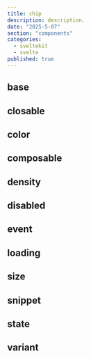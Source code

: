 ```yaml
---
title: chip
description: description.
date: "2025-5-07"
section: "components"
categories:
  - sveltekit
  - svelte
published: true
---
```


<script>
  import { ChipBase, ChipClosable, ChipColor, ChipComposable, ChipDensity, ChipDisabled, ChipEvent, ChipLoading, ChipSize, ChipSnippet, ChipState, ChipVariant } from "$lib/components/docs/index.js";
</script>

## base

<ChipBase/>

## closable

<ChipClosable/>

## color

<ChipColor/>

## composable

<ChipComposable/>

## density

<ChipDensity/>

## disabled

<ChipDisabled/>

## event

<ChipEvent/>

## loading

<ChipLoading/>

## size

<ChipSize/>

## snippet

<ChipSnippet/>

## state

<ChipState/>

## variant

<ChipVariant/>
